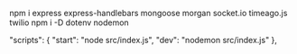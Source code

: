 npm i express express-handlebars mongoose morgan socket.io timeago.js twilio
npm i -D dotenv nodemon


"scripts": {
    "start": "node src/index.js",
    "dev": "nodemon src/index.js"
  },